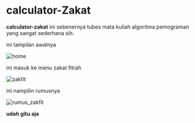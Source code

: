 # calculator-Zakat

**calculator-zakat** ini sebenernya tubes mata kuliah algoritma pemograman yang sangat sederhana sih.

ini tampilan awalnya 

![home](https://user-images.githubusercontent.com/89968678/132607751-7a3785cf-93a2-490a-be05-8df4031e3d0f.jpg)

ini masuk ke menu zakat fitrah

![zakfit](https://user-images.githubusercontent.com/89968678/132607834-a31c8207-f046-47e5-aaa7-c4a6158c99df.jpg)

ini nampilin rumusnya

![rumus_zakfit](https://user-images.githubusercontent.com/89968678/132607894-1bf5e912-3386-4814-8e7f-639893645ba2.jpg)

**udah gitu aja**
